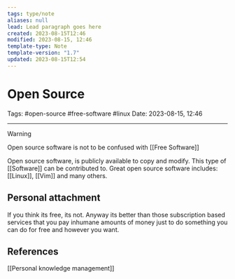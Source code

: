 ```yaml
---
tags: type/note
aliases: null
lead: Lead paragraph goes here
created: 2023-08-15T12:46
modified: 2023-08-15, 12:46
template-type: Note
template-version: "1.7"
updated: 2023-08-15T12:54
---
```


# Open Source

Tags: #open-source #free-software #linux 
Date: 2023-08-15, 12:46

---
>[!warning]
> Open source software is not to be confused with [[Free Software]]

Open source software, is publicly available to copy and modify. This type of [[Software]] can be contributed to. Great open source software includes: [[Linux]], [[Vim]] and many others.

## Personal attachment 

If you think its free, its not. Anyway its better than those  subscription based services that you pay inhumane amounts of money just to do something you can do for free and however you want.

## References

[[Personal knowledge management]]
